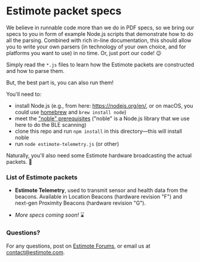 # Estimote packet specs

We believe in runnable code more than we do in PDF specs, so we bring our specs to you in form of example Node.js scripts that demonstrate how to do all the parsing. Combined with rich in-line documentation, this should allow you to write your own parsers (in technology of your own choice, and for platforms you want to use) in no time. Or, just port our code! :wink:

Simply read the `*.js` files to learn how the Estimote packets are constructed and how to parse them.

But, the best part is, you can also run them!

You'll need to:

- install Node.js (e.g., from here: https://nodejs.org/en/, or on macOS, you could use [homebrew][h] and `brew install node`)
- meet the ["noble" prerequisites][n] ("noble" is a Node.js library that we use here to do the BLE scanning)
- clone this repo and run `npm install` in this directory—this will install noble
- run `node estimote-telemetry.js` (or other)

[h]: http://brew.sh/
[n]: https://github.com/sandeepmistry/noble#prerequisites

Naturally, you'll also need some Estimote hardware broadcasting the actual packets. :satellite:

### List of Estimote packets

- **Estimote Telemetry**, used to transmit sensor and health data from the beacons. Available in Location Beacons (hardware revision "F") and next-gen Proximity Beacons (hardware revision "G").

- _More specs coming soon!_ :hourglass:

### Questions?

For any questions, post on [Estimote Forums][ef], or email us at <contact@estimote.com>.

[ef]: https://forums.estimote.com/

